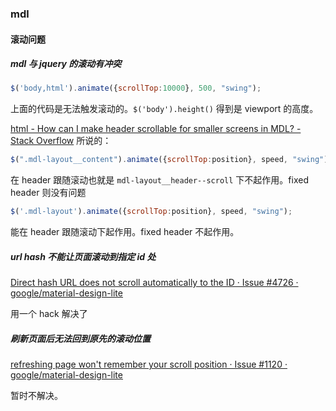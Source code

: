 

### mdl 

#### 滚动问题

##### mdl 与 jquery 的滚动有冲突

```javascript
$('body,html').animate({scrollTop:10000}, 500, "swing");
```

上面的代码是无法触发滚动的。`$('body').height()` 得到是 viewport 的高度。

[html - How can I make header scrollable for smaller screens in MDL? - Stack Overflow](https://stackoverflow.com/questions/31304232/how-can-i-make-header-scrollable-for-smaller-screens-in-mdl) 所说的：

```javascript
$(".mdl-layout__content").animate({scrollTop:position}, speed, "swing");
```

在 header 跟随滚动也就是 `mdl-layout__header--scroll` 下不起作用。fixed header 则没有问题


```javascript
$('.mdl-layout').animate({scrollTop:position}, speed, "swing");
```

能在 header 跟随滚动下起作用。fixed header 不起作用。

##### url hash 不能让页面滚动到指定 id 处

[Direct hash URL does not scroll automatically to the ID · Issue #4726 · google/material-design-lite](https://github.com/google/material-design-lite/issues/4726)

用一个 hack 解决了

##### 刷新页面后无法回到原先的滚动位置

[refreshing page won't remember your scroll position · Issue #1120 · google/material-design-lite](https://github.com/google/material-design-lite/issues/1120#issuecomment-169090777)

暂时不解决。
